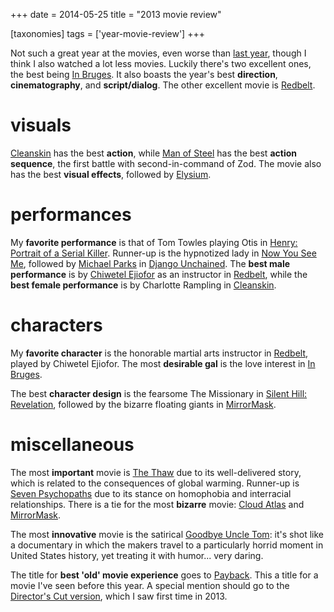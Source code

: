 +++
date = 2014-05-25
title = "2013 movie review"

[taxonomies]
tags = ['year-movie-review']
+++

Not such a great year at the movies, even worse than [last year], though
I think I also watched a lot less movies. Luckily there\'s two excellent
ones, the best being [In Bruges]. It also boasts the year\'s best
**direction**, **cinematography**, and **script/dialog**. The other
excellent movie is [Redbelt].

visuals
=======

[Cleanskin] has the best **action**, while [Man of Steel] has the best
**action sequence**, the first battle with second-in-command of Zod. The
movie also has the best **visual effects**, followed by [Elysium].

performances
============

My **favorite performance** is that of Tom Towles playing Otis in
[Henry: Portrait of a Serial Killer]. Runner-up is the hypnotized lady
in [Now You See Me], followed by [Michael Parks] in [Django Unchained].
The **best male performance** is by [Chiwetel Ejiofor] as an instructor
in [Redbelt], while the **best female performance** is by Charlotte
Rampling in [Cleanskin].

characters
==========

My **favorite character** is the honorable martial arts instructor in
[Redbelt], played by Chiwetel Ejiofor. The most **desirable gal** is the
love interest in [In Bruges].

The best **character design** is the fearsome The Missionary in [Silent
Hill: Revelation], followed by the bizarre floating giants in
[MirrorMask].

miscellaneous
=============

The most **important** movie is [The Thaw] due to its well-delivered
story, which is related to the consequences of global warming. Runner-up
is [Seven Psychopaths] due to its stance on homophobia and interracial
relationships. There is a tie for the most **bizarre** movie: [Cloud
Atlas] and [MirrorMask].

The most **innovative** movie is the satirical [Goodbye Uncle Tom][]:
it\'s shot like a documentary in which the makers travel to a
particularly horrid moment in United States history, yet treating it
with humor\... very daring.

The title for **best \'old\' movie experience** goes to [Payback]. This
a title for a movie I\'ve seen before this year. A special mention
should go to the [Director\'s Cut version], which I saw first time in
2013.

  [last year]: http://movies.tshepang.net/2012-movie-review
  [In Bruges]: http://movies.tshepang.net/in-bruges-2008
  [Redbelt]: http://movies.tshepang.net/redbelt-2007
  [Cleanskin]: http://movies.tshepang.net/cleanskin-2012
  [Man of Steel]: http://movies.tshepang.net/man-of-steel-2013
  [Elysium]: http://movies.tshepang.net/elysium-2013
  [Henry: Portrait of a Serial Killer]: http://movies.tshepang.net/henry-portrait-of-a-serial-killer
  [Now You See Me]: http://movies.tshepang.net/now-you-see-me-2013
  [Michael Parks]: http://en.wikipedia.org/wiki/Michael_Parks
  [Django Unchained]: http://movies.tshepang.net/django-unchained-2012
  [Chiwetel Ejiofor]: http://en.wikipedia.org/wiki/Chiwetel_Ejiofor
  [Silent Hill: Revelation]: http://movies.tshepang.net/silent-hill-revelation-2012
  [MirrorMask]: http://movies.tshepang.net/mirrormask-2005
  [The Thaw]: http://movies.tshepang.net/the-thaw-2009
  [Seven Psychopaths]: http://movies.tshepang.net/seven-psychopaths-2012
  [Cloud Atlas]: http://movies.tshepang.net/cloud-atlas-2012
  [Goodbye Uncle Tom]: http://movies.tshepang.net/goodbye-uncle-tom-1971
  [Payback]: http://movies.tshepang.net/payback-1999
  [Director\'s Cut version]: http://movies.tshepang.net/payback-straight-up-2006
